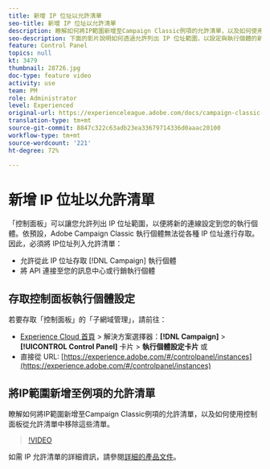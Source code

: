 ```yaml
---
title: 新增 IP 位址以允許清單
seo-title: 新增 IP 位址以允許清單
description: 瞭解如何將IP範圍新增至Campaign Classic例項的允許清單，以及如何使用控制面板從允許清單中移除這些清單。
seo-description: 下面的影片說明如何透過允許列出 IP 位址範圍，以設定與執行個體的新連線。
feature: Control Panel
topics: null
kt: 3479
thumbnail: 28726.jpg
doc-type: feature video
activity: use
team: PM
role: Administrator
level: Experienced
original-url: https://experienceleague.adobe.com/docs/campaign-classic-learn/tutorials/administrating/control-panel-acc/ip-whitelisting.html,https://experienceleague.adobe.com/docs/campaign-classic-learn/tutorials/administrating/control-panel-acc/ip-allow-listing.html
translation-type: tm+mt
source-git-commit: 8847c322c63adb23ea33679714336d0aaac20100
workflow-type: tm+mt
source-wordcount: '221'
ht-degree: 72%

---
```



# 新增 IP 位址以允許清單

「控制面板」可以讓您允許列出 IP 位址範圍，以便將新的連線設定到您的執行個體。依預設，Adobe Campaign Classic 執行個體無法從各種 IP 位址進行存取。因此，必須將 IP位址列入允許清單：

* 允許從此 IP 位址存取 [!DNL Campaign] 執行個體
* 將 API 連接至您的訊息中心或行銷執行個體

## 存取控制面板執行個體設定

若要存取「控制面板」的「子網域管理」，請前往：

* [Experience Cloud 首頁](https://experience.adobe.com/#/home) > 解決方案選擇器：**[!DNL Campaign]** > **[!UICONTROL Control Panel]** 卡片 > **執行個體設定卡片**
或
* 直接從 URL: [https://experience.adobe.com/#/controlpanel/instances](https://experience.adobe.com/#/controlpanel/instances)

## 將IP範圍新增至例項的允許清單

瞭解如何將IP範圍新增至Campaign Classic例項的允許清單，以及如何使用控制面板從允許清單中移除這些清單。

>[!VIDEO](https://video.tv.adobe.com/v/28726?quality=12)

如需 IP 允許清單的詳細資訊，請參閱[詳細的產品文件](https://helpx.adobe.com/tw/campaign/kb/control-panel-instance-settings.html)。
